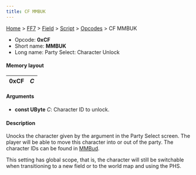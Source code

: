 ```yaml
---
title: CF MMBUK
---
```


[Home](Main%20Page.md) > [FF7](FF7.md) > [Field](FF7/Field.md) > [Script](FF7/Field/Script.md) > [Opcodes](FF7/Field/Script/Opcodes.md) > CF MMBUK

-   Opcode: **0xCF**
-   Short name: **MMBUK**
-   Long name: Party Select: Character Unlock

#### Memory layout

| 0xCF | *C* |
|------|-----|

#### Arguments

-   **const UByte** *C*: Character ID to unlock.

#### Description

Unocks the character given by the argument in the Party Select screen.
The player will be able to move this character into or out of the party.
The character IDs can be found in [MMBud][].

This setting has global scope, that is, the character will still be
switchable when transitioning to a new field or to the world map and
using the PHS.

  [MMBud]: FF7/Field/Script/Opcodes/CD%20MMBud.md "wikilink"
